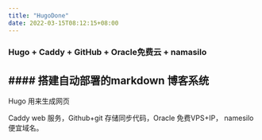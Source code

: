 ```yaml
---
title: "HugoDone"
date: 2022-03-15T08:12:15+08:00
---
```


### Hugo + Caddy + GitHub + Oracle免费云 + namasilo 

## #### 搭建自动部署的markdown 博客系统

Hugo 用来生成网页

Caddy web 服务，Github+git 存储同步代码，Oracle 免费VPS+IP， namesilo 便宜域名。
